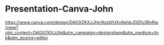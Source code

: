 # Presentation-Canva-John
https://www.canva.com/design/DAGXZKXJJhk/9szbfUXv6ehbJGDfu3RxRw/view?utm_content=DAGXZKXJJhk&utm_campaign=designshare&utm_medium=link&utm_source=editor
